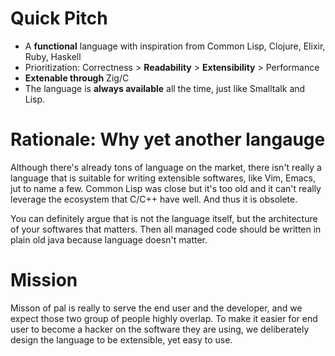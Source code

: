 # Quick Pitch
- A **functional** language with inspiration from Common Lisp, Clojure, Elixir, Ruby, Haskell
- Prioritization: Correctness > **Readability** > **Extensibility** > Performance
- **Extenable through** Zig/C
- The language is **always available** all the time, just like Smalltalk and Lisp.

# Rationale: Why yet another langauge

Although there's already tons of language on the market, there isn't really a language that is suitable for writing extensible softwares, like Vim, Emacs, jut to name a few. Common Lisp was close but it's too old and it can't really leverage the ecosystem that C/C++ have well. And thus it is obsolete.

You can definitely argue that is not the language itself, but the architecture of your softwares that matters. Then all managed code should be written in plain old java because language doesn't matter.

# Mission

Misson of pal is really to serve the end user and the developer, and we expect those two group of people highly overlap. To make it easier for end user to become a hacker on the software they are using, we deliberately design the language to be extensible, yet easy to use.

